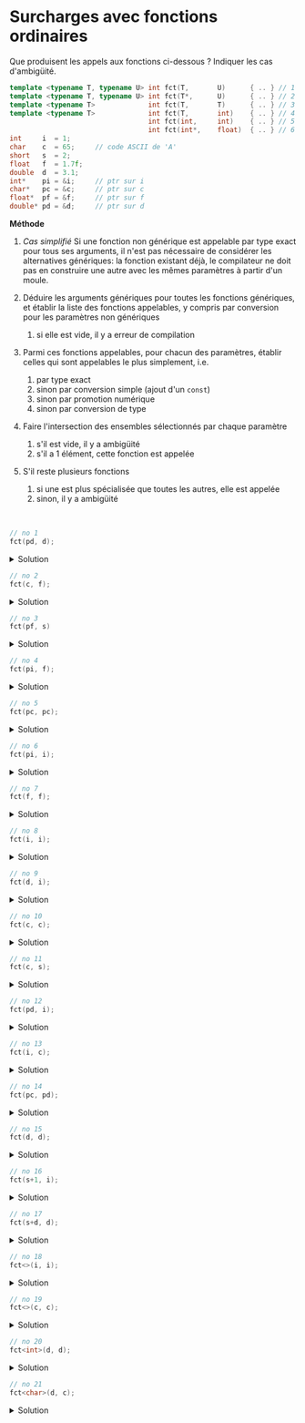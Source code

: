 # Surcharges avec fonctions ordinaires

Que produisent les appels aux fonctions ci-dessous ?
Indiquer les cas d'ambigüité.

~~~cpp
template <typename T, typename U> int fct(T,       U)      { .. } // 1
template <typename T, typename U> int fct(T*,      U)      { .. } // 2
template <typename T>             int fct(T,       T)      { .. } // 3
template <typename T>             int fct(T,       int)    { .. } // 4
                                  int fct(int,     int)    { .. } // 5
                                  int fct(int*,    float)  { .. } // 6
int     i  = 1;
char    c  = 65;     // code ASCII de 'A'
short   s  = 2;
float   f  = 1.7f;
double  d  = 3.1;
int*    pi = &i;     // ptr sur i
char*   pc = &c;     // ptr sur c
float*  pf = &f;     // ptr sur f
double* pd = &d;     // ptr sur d
~~~
**Méthode**<br>
1. *Cas simplifié* Si une fonction non générique est appelable par type exact pour tous ses arguments, il n'est pas nécessaire de considérer les alternatives génériques: la fonction existant déjà, le compilateur ne doit pas en construire une autre avec les mêmes paramètres à partir d'un moule. 

2. Déduire les arguments génériques pour toutes les fonctions génériques, et établir la liste des fonctions appelables, y compris par conversion pour les paramètres non génériques
	1. si elle est vide, il y a erreur de compilation
3. Parmi ces fonctions appelables, pour chacun des paramètres, établir celles qui sont appelables le plus simplement, i.e. 
	1. par type exact
	2. sinon par conversion simple (ajout d'un `const`) 
	3. sinon par promotion numérique
	4. sinon par conversion de type 
4. Faire l'intersection des ensembles sélectionnés par chaque paramètre
	1. s'il est vide, il y a ambigüité
	2. s'il a 1 élément, cette fonction est appelée
5. S'il reste plusieurs fonctions
	1. si une est plus spécialisée que toutes les autres, elle est appelée
	2. sinon, il y a ambigüité
	
<br>


~~~cpp
// no 1
fct(pd, d);
~~~

<details>
<summary>Solution</summary>

1. $S = \left\\{1, 2, 4\right\\}$ sont appelables. 
   - 3 : types différents déduits pour `T` (`double*` et `double`)
   - 5 : pas de conversion `double*` vers `int`
   - 6 : pas de conversion `double*` vers `int*`
2. Paramètres 
   - $P_{1} = \left\\{1, 2, 4\right\\}$ par type exact 
   - $P_{2} = \left\\{1, 2\right\\}$ par type exact 
     - 4 : conversion `double` vers `int`
3. $P_{1} \cap P_{2} = \left\\{1, 2\right\\}$ 
4. fct no 2 : plus spécialisée que 1, **la fct no 2 est appelée**

--------------------

</details>

~~~cpp
// no 2
fct(c, f);
~~~

<details>
<summary>Solution</summary>

1. $S = \left\\{1, 4, 5\right\\}$ sont appelables. 
   - 2 : `T* = char` pas déductible
   - 3 : types différents déduits pour `T` (`char` et `float`)
   - 6 : pas de conversion `char` vers `int*`
2. Paramètres 
   - $P_{1} = \left\\{1, 4\right\\}$ par type exact
     - 6 par promotion `char` vers `int`
   - $P_{2} = \left\\{1\right\\}$ par type exact 
     - 4 et 5 par conversion `float` vers `int`
3. $P_{1} \cap P_{2} = \left\\{1\right\\}$, **la fct no 1 est appelée**

--------------------

</details>

~~~cpp
// no 3
fct(pf, s)
~~~

<details>
<summary>Solution</summary>

1. $S = \left\\{1, 2, 4\right\\}$ sont appelables. 
   - 3 : types différents déduits pour `T` (`float*` et `short`)
   - 5 : pas de conversion `float*` vers `int`
   - 6 : pas de conversion `float*` vers `int*`
2. Paramètres 
   - $P_{1} = \left\\{1, 2, 4\right\\}$ par type exact
   - $P_{2} = \left\\{1, 2\right\\}$ par type exact 
     - 4 par promotion `short` vers `int`
3. $P_{1} \cap P_{2} = \left\\{1, 2\right\\}$
4. fct no 2 plus spécialisée que 1, **la fct no 2 est appelée**

--------------------

</details>

~~~cpp
// no 4
fct(pi, f);
~~~

<details>
<summary>Solution</summary>
Cas simplifié: il existe une fonction ordinaire avec exactement les bons types pour tous les paramètres (n°6); c'est elle qui est appelée.
</details>

~~~cpp
// no 5
fct(pc, pc);
~~~

<details>
<summary>Solution</summary>

1. $S = \left\\{1, 2, 3\right\\}$ sont appelables. 
   - 4 : pas de conversion `char*` vers `int`
   - 5 : pas de conversion `char*` vers `int`
   - 6 : pas de conversion `char*` vers `float`
2. Paramètres 
   - $P_{1} = \left\\{1, 2, 3\right\\}$ par type exact
   - $P_{2} = \left\\{1, 2, 3\right\\}$ par type exact 
3. $P_{1} \cap P_{2} = \left\\{1, 2, 3\right\\}$
4. fct no 2 : plus spécialisée que la 1<br>
   fct no 3 : plus spécialisée que la 1<br>
   pas d'ordre de spécialisation entre la 2 et la 3 => **appel ambigu**

--------------------

</details>

~~~cpp
// no 6
fct(pi, i);
~~~

<details>
<summary>Solution</summary>

1. $S = \left\\{1, 2, 4, 6\right\\}$ sont appelables. 
   - 3 : types différents déduits pour `T` (`int*` et `int`)
   - 5 : pas de conversion `int*` vers `int`
2. Paramètres 
   - $P_{1} = \left\\{1, 2, 4, 6\right\\}$ par type exact
   - $P_{2} = \left\\{1, 2, 4\right\\}$ par type exact
      - 6 par conversion `int` vers `float`
3. $P_{1} \cap P_{2} = \left\\{1, 2, 4\right\\}$
4. fct no 2 : plus spécialisée que la 1<br>
   fct no 4 : plus spécialisée que la 1<br>
   pas d'ordre de spécialisation entre la 2 et la 4 => **appel ambigu**

--------------------

</details>

~~~cpp
// no 7
fct(f, f);
~~~

<details>
<summary>Solution</summary>

1. $S = \left\\{1, 3, 4, 5\right\\}$ sont appelables. 
   - 2 : Pas de déduction de `T` pour `T* = float`
   - 6 : pas de conversion `float` vers `int*`
2. Paramètres 
   - $P_{1} = \left\\{1, 3, 4\right\\}$ par type exact
     - 5 requiert une conversion `float` vers `int`
   - $P_{2} = \left\\{1, 3\right\\}$ par type exact
     - 4 et 5 requièrent une conversion `float` vers `int`
3. $P_{1} \cap P_{2} = \left\\{1, 3\right\\}$
4. fct no 3 : plus spécialisée que la 1 => **la fct no 3 est appelée**

--------------------

</details>

~~~cpp
// no 8
fct(i, i);
~~~

<details>
<summary>Solution</summary>
Cas simplifié: il existe une fonction ordinaire avec exactement les bons types pour tous les paramètres (n°5); c'est elle qui est appelée.
--------------------

</details>

~~~cpp
// no 9
fct(d, i);
~~~

<details>
<summary>Solution</summary>

1. $S = \left\\{1, 4, 5\right\\}$ sont appelables. 
   - 2 : `double` n'est pas compatible pour `T*`
   - 3 : types différents déduits pour `T` (`double` et `int`)
   - 6 : pas de conversion de `double` vers `int*`
2. Paramètres 
   - $P_{1} = \left\\{1, 4\right\\}$ par type exact
     - 5 par conversion 
   - $P_{2} = \left\\{1, 4, 5\right\\}$ par type exact
3. $P_{1} \cap P_{2} = \left\\{1, 4\right\\}$
4. fct no 4 : plus spécialisée que la 1 => **la fct no 4 est appelée**

--------------------

</details>

~~~cpp
// no 10
fct(c, c);
~~~

<details>
<summary>Solution</summary>

1. $S = \left\\{1, 3, 4, 5\right\\}$ sont appelables. 
   - 2 : `char` n'est pas compatible pour `T*`
   - 6 : pas de conversion de `char` vers `int*`
2. Paramètres 
   - $P_{1} = \left\\{1, 3, 4\right\\}$ par type exact
     - 5 par promotion `char` vers `int`
   - $P_{2} = \left\\{1, 3\right\\}$ par type exact
     - 4 et 5 par promotion `char` vers `int`
3. $P_{1} \cap P_{2} = \left\\{1, 3\right\\}$
4. fct no 3 : plus spécialisée que la 1 => **la fct no 3 est appelée**

--------------------

</details>

~~~cpp
// no 11
fct(c, s);
~~~

<details>
<summary>Solution</summary>

1. $S = \left\\{1, 4, 5\right\\}$ sont appelables. 
   - 2 : Pas de déduction pour `T* = char`
   - 3 : types différents déduits pour `T` (`char` et `short`)
   - 6 : pas de conversion `char` vers `int*`
2. Paramètres 
   - $P_{1} = \left\\{1, 4\right\\}$ par type exact
     - 5 par promotion `char` vers `int`
   - $P_{2} = \left\\{1\right\\}$ par type exact
     - 4 et 5 par promotion `char` vers `int`
3. $P_{1} \cap P_{2} = \left\\{1\right\\}$
4. **la fct no 1 est appelée**

--------------------

</details>

~~~cpp
// no 12
fct(pd, i);
~~~

<details>
<summary>Solution</summary>

1. $S = \left\\{1, 2, 4\right\\}$ sont appelables. 
   - 3 : types différents déduits pour `T` (`double*` et `int`)
   - 5 : pas de conversion `double*` vers `int`
   - 6 : pas de conversion `double*` vers `int*`
2. Paramètres 
   - $P_{1} = \left\\{1, 2, 4\right\\}$ par type exact
   - $P_{2} = \left\\{1, 2, 4\right\\}$ par type exact
3. $P_{1} \cap P_{2} = \left\\{1, 2, 4\right\\}$
4. fct no 2 : plus spécialisée que la 1<br>
   fct no 4 : plus spécialisée que la 1<br>
   pas d'ordre de spécialisation entre la 2 et la 4 => **appel ambigu**

--------------------

</details>

~~~cpp
// no 13
fct(i, c);
~~~

<details>
<summary>Solution</summary>

1. $S = \left\\{1, 4, 5\right\\}$ sont appelables. 
   - 2 : pas de déduction pour `T* = int`
   - 3 : types différents déduits pour `T` (`int` et `char`)
   - 6 : pas de conversion `int` vers `int*`
2. Paramètres 
   - $P_{1} = \left\\{1, 4, 5\right\\}$ par type exact
   - $P_{2} = \left\\{1\right\\}$ par type exact
     - 4 et 5 par promotion `char` vers `int` 
3. $P_{1} \cap P_{2} = \left\\{1\right\\}$
4. **la fct no 1 est appelée**

--------------------

</details>

~~~cpp
// no 14
fct(pc, pd);
~~~

<details>
<summary>Solution</summary>

1. $S = \left\\{1, 2\right\\}$ sont appelables.
   - 3 : types différents déduits pour `T` (`char*` et `double*`)
   - 4 : pas de conversion `double*` vers `int`
   - 5 : pas de conversion `char*` vers `int` ni `double*` vers `int`
   - 6 : pas de conversion `char*` vers `int*` ni `double*` vers `float`
2. Paramètres
   - $P_{1} = \left\\{1, 2\right\\}$ par type exact
   - $P_{2} = \left\\{1, 2\right\\}$ par type exact
3. $P_{1} \cap P_{2} = \left\\{1, 2\right\\}$
4. fct no 2 : plus spécialisée que la 1 => **la fct no 2 est appelée**

--------------------

</details>

~~~cpp
// no 15
fct(d, d);
~~~

<details>
<summary>Solution</summary>

1. $S = \left\\{1, 3, 4, 5\right\\}$ sont appelables. 
   - 2 : pas de déduction pour `T* = double`
   - 6 : pas de conversion `double` vers `int*` 
2. Paramètres
   - $P_{1} = \left\\{1, 3, 4\right\\}$ par type exact
     - 5 par conversion `double` vers `int`
   - $P_{2} = \left\\{1, 3\right\\}$ par type exact
     - 4 et 5 par conversion `double` vers `int`
3. $P_{1} \cap P_{2} = \left\\{1, 3\right\\}$
4. fct no 3 : plus spécialisée que la 1 => **la fct no 3 est appelée**

--------------------

</details>

~~~cpp
// no 16
fct(s+1, i);
~~~

<details>
<summary>Solution</summary>

Pour l'expression `s+1`, le `short` est promu en `int` pour l'opération.<br>
Au final, nous avons un appel `f(int, int)`.
Cas simplifié: il existe une fonction ordinaire avec exactement les bons types pour tous les paramètres (n°5); c'est elle qui est appelée.

--------------------

</details>

~~~cpp
// no 17
fct(s+d, d);
~~~

<details>
<summary>Solution</summary>

Pour l'expression `s+d`, le `short` est converti en `double` pour l'opération.<br>
Au final, nous avons `f(double, double)`

1. $S = \left\\{1, 3, 4, 5 \right\\}$ sont appelables. 
   - 2 : pas de déduction pour `T* = double`
   - 6 : pas de conversion `double` vers `int*`
3. Paramètres
   - $P_{1} = \left\\{1, 3, 4\right\\}$ par type exact
     - 5 par conversion `double` vers `int`
   - $P_{2} = \left\\{1, 3\right\\}$ par type exact
     - 4 et 5 par conversion `double` vers `int`
3. $P_{1} \cap P_{2} = \left\\{1, 3\right\\}$
4. fct no 3 : plus spécialisée que la 1 => **la fct no 3 est appelée**

--------------------

</details>

~~~cpp
// no 18
fct<>(i, i);
~~~

<details>
<summary>Solution</summary>

1. $S = \left\\{1, 3, 4\right\\}$ sont appelables. 
   - 2 : pas de déduction pour `T* = int`
   - 5 et 6 : fonctions non génériques pas appelables par `fct<>`
2. Paramètres
   - $P_{1} = \left\\{1, 3, 4\right\\}$ par type exact
   - $P_{2} = \left\\{1, 3, 4\right\\}$ par type exact
3. $P_{1} \cap P_{2} = \left\\{1, 3, 4\right\\}$
4. **Ambigüité** entre 3 et 4, qui ne sont pas plus spécialisées l'une que l'autre
--------------------

</details>

~~~cpp
// no 19
fct<>(c, c);
~~~

<details>
<summary>Solution</summary>

1. $S = \left\\{1, 3, 4\right\\}$ sont appelables. 
   - 2 : pas de déduction pour `T* = char`
   - 5 et 6 : fonctions non génériques
2. Paramètres
   - $P_{1} = \left\\{1, 3, 4\right\\}$ par type exact
   - $P_{2} = \left\\{1, 3\right\\}$ par type exact
     - 4 par promotion `char` vers `int`
3. $P_{1} \cap P_{2} = \left\\{1, 3\right\\}$
4. fct no 3 : plus spécialisée que la 1 => **la fct no 3 est appelée**

--------------------

</details>

~~~cpp
// no 20
fct<int>(d, d);
~~~

<details>
<summary>Solution</summary>

1. $S = \left\\{1, 3, 4\right\\}$ sont appelables.
   - 1 : la fonction est `fct(int,double)`
   - 2 : pas de conversion `double` vers `int*`
   - 3 : la fonction est `fct(int,int)`
   - 4 : la fonction est `fct(int,int)`
2. Paramètres
   - $P_{1} = \left\\{1, 3, 4\right\\}$ par conversion `double` vers `int`
   - $P_{2} = \left\\{1\right\\}$ par type exact
     	- 3 ou 4 par conversion  `double` vers `int`
3. $P_{1} \cap P_{2} = \left\\{1\right\\}$
4. **la fct no 1 est appelée**

--------------------

</details>

~~~cpp
// no 21
fct<char>(d, c);
~~~

<details>
<summary>Solution</summary>

1. $S = \left\\{1, 3, 4\right\\}$ sont appelables. 
   - 1 : `T=char` spécifié, `U=char` déduit : `f(char, char)`
   - 2 : pas de conversion `double` vers `char*`
   - 3 : fonction: `f(char, char)`
   - 4 : fonction: `f(char, int)`
2. Paramètres
   - $P_{1} = \left\\{1, 3, 4\right\\}$ par conversion `double` vers `char`
   - $P_{2} = \left\\{1, 3\right\\}$ par type exact
     - 4 par promotion `char` vers `int`
3. $P_{1} \cap P_{2} = \left\\{1, 3\right\\}$
4. 3 est plus spécialisée que 1, **la fct no 3 est appelée**

--------------------

</details>

